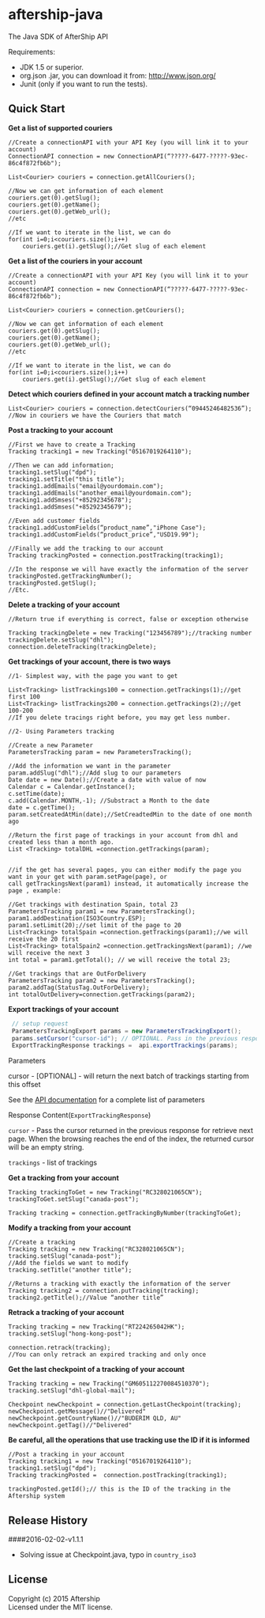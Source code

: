 aftership-java
==============

The Java SDK of AfterShip API

Requirements:

- JDK 1.5 or superior.
- org.json .jar, you can download it from: http://www.json.org/
- Junit (only if you want to run the tests).

Quick Start
--------------


**Get a list of supported couriers**

	//Create a connectionAPI with your API Key (you will link it to your account)
  	ConnectionAPI connection = new ConnectionAPI(“?????-6477-?????-93ec-86c4f872fb6b");

   	List<Courier> couriers = connection.getAllCouriers();

	//Now we can get information of each element
	couriers.get(0).getSlug();
	couriers.get(0).getName();
	couriers.get(0).getWeb_url();
	//etc

	//If we want to iterate in the list, we can do
	for(int i=0;i<couriers.size();i++)
		couriers.get(i).getSlug();//Get slug of each element
		
**Get a list of the couriers in your account**

	//Create a connectionAPI with your API Key (you will link it to your account)
  	ConnectionAPI connection = new ConnectionAPI(“?????-6477-?????-93ec-86c4f872fb6b");

   	List<Courier> couriers = connection.getCouriers();

	//Now we can get information of each element
	couriers.get(0).getSlug();
	couriers.get(0).getName();
	couriers.get(0).getWeb_url();
	//etc

	//If we want to iterate in the list, we can do
	for(int i=0;i<couriers.size();i++)
		couriers.get(i).getSlug();//Get slug of each element
		


**Detect which couriers defined in your account match a tracking number**

	List<Courier> couriers = connection.detectCouriers(“09445246482536”);
	//Now in couriers we have the Couriers that match


**Post a tracking to your account**

	//First we have to create a Tracking
	Tracking tracking1 = new Tracking("05167019264110");

	//Then we can add information;
    tracking1.setSlug("dpd");
    tracking1.setTitle("this title");
    tracking1.addEmails("email@yourdomain.com");
    tracking1.addEmails("another_email@yourdomain.com");
    tracking1.addSmses("+85292345678");
    tracking1.addSmses("+85292345679");

	//Even add customer fields
    tracking1.addCustomFields(“product_name”,"iPhone Case");
    tracking1.addCustomFields(“product_price”,"USD19.99");

	//Finally we add the tracking to our account
    Tracking trackingPosted = connection.postTracking(tracking1);

	//In the response we will have exactly the information of the server
	trackingPosted.getTrackingNumber();
	trackingPosted.getSlug();
	//Etc.


**Delete a tracking of your account**

	//Return true if everything is correct, false or exception otherwise
	
	Tracking trackingDelete = new Tracking("123456789");//tracking number
	trackingDelete.setSlug("dhl");
	connection.deleteTracking(trackingDelete);


**Get trackings of your account, there is two ways**

	//1- Simplest way, with the page you want to get

	List<Tracking> listTrackings100 = connection.getTrackings(1);//get first 100
	List<Tracking> listTrackings200 = connection.getTrackings(2);//get 100-200
	//If you delete tracings right before, you may get less number.

	//2- Using Parameters tracking

	//Create a new Parameter
	ParametersTracking param = new ParametersTracking();

	//Add the information we want in the parameter
	param.addSlug("dhl");//Add slug to our parameters
	Date date = new Date();//Create a date with value of now
	Calendar c = Calendar.getInstance();
	c.setTime(date);
    c.add(Calendar.MONTH,-1); //Substract a Month to the date
    date = c.getTime();
    param.setCreatedAtMin(date);//SetCreadtedMin to the date of one month ago

	//Return the first page of trackings in your account from dhl and created less than a month ago.
	List <Tracking> totalDHL =connection.getTrackings(param);


	//if the get has several pages, you can either modify the page you want in your get with param.setPage(page), or
	call getTrackingsNext(param1) instead, it automatically increase the page , example:

	//Get trackings with destination Spain, total 23
	ParametersTracking param1 = new ParametersTracking();
    param1.addDestination(ISO3Country.ESP);
    param1.setLimit(20);//set limit of the page to 20
    List<Tracking> totalSpain =connection.getTrackings(param1);//we will receive the 20 first
    List<Tracking> totalSpain2 =connection.getTrackingsNext(param1); //we will receive the next 3
    int total = param1.getTotal(); // we will receive the total 23;

	//Get trackings that are OutForDelivery
    ParametersTracking param2 = new ParametersTracking();
    param2.addTag(StatusTag.OutForDelivery);
    int totalOutDelivery=connection.getTrackings(param2);

**Export trackings of your account**
```java
 // setup request
 ParametersTrackingExport params = new ParametersTrackingExport();
 params.setCursor("cursor-id"); // OPTIONAL. Pass in the previous response's cursor data to retrieve the next tracking batch
 ExportTrackingResponse trackings =  api.exportTrackings(params);
```

Parameters

cursor - [OPTIONAL] - will return the next batch of trackings starting from this offset

See the [API documentation](https://www.aftership.com/docs/api/4/trackings/get-trackings-export) for a complete list of parameters

Response Content(```ExportTrackingResponse```)

```cursor``` - Pass the cursor returned in the previous response for retrieve next page. When the browsing reaches the end of the index, the returned cursor will be an empty string.

```trackings``` - list of trackings


**Get a tracking from your account**

	Tracking trackingToGet = new Tracking("RC328021065CN");
	trackingToGet.setSlug("canada-post");

	Tracking tracking = connection.getTrackingByNumber(trackingToGet);


**Modify a tracking from your account**

	//Create a tracking
	Tracking tracking = new Tracking("RC328021065CN");
    tracking.setSlug("canada-post");
    //Add the fields we want to modify
    tracking.setTitle("another title");

	//Returns a tracking with exactly the information of the server
	Tracking tracking2 = connection.putTracking(tracking);
	tracking2.getTitle();//Value “another title”


**Retrack a tracking of your account**

	Tracking tracking = new Tracking("RT224265042HK");
    tracking.setSlug("hong-kong-post");
    
	connection.retrack(tracking);
	//You can only retrack an expired tracking and only once


**Get the last checkpoint of a tracking of your account**

	Tracking tracking = new Tracking("GM605112270084510370");
    tracking.setSlug("dhl-global-mail");
    
	Checkpoint newCheckpoint = connection.getLastCheckpoint(tracking);
	newCheckpoint.getMessage()//"Delivered"
	newCheckpoint.getCountryName()//"BUDERIM QLD, AU"
	newCheckpoint.getTag()//"Delivered"


**Be careful, all the operations that use tracking use the ID if it is informed**


	//Post a tracking in your account
	Tracking tracking1 = new Tracking("05167019264110");
    tracking1.setSlug("dpd");
	Tracking trackingPosted =  connection.postTracking(tracking1);
	
	trackingPosted.getId();// this is the ID of the tracking in the Aftership system

## Release History
####2016-02-02-v1.1.1
* Solving issue at Checkpoint.java, typo in ```country_iso3```

## License
Copyright (c) 2015 Aftership  
Licensed under the MIT license.

	

